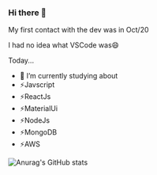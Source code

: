 ### Hi there 👋

<!--
**RobertAndrade27/RobertAndrade27** is a ✨ _special_ ✨ repository because its `README.md` (this file) appears on your GitHub profile.

Here are some ideas to get you started:

- 🔭 I’m currently working on ...
- 🌱 I’m currently learning ...
- 👯 I’m looking to collaborate on ...
- 🤔 I’m looking for help with ...
- 💬 Ask me about ...
- 📫 How to reach me: ...
- 😄 Pronouns: ...
- ⚡ Fun fact: ...
-->

My first contact with the dev was in Oct/20

I had no idea what VSCode was😄

Today...

- 🌱 I’m currently studying about
- ⚡Javscript
- ⚡ReactJs
- ⚡MaterialUi
- ⚡NodeJs
- ⚡MongoDB
- ⚡AWS


![Anurag's GitHub stats](https://github-readme-stats.vercel.app/api?username=RobertAndrade27&show_icons=true&theme=dracula)
